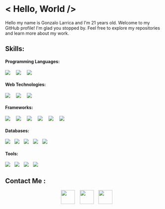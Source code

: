 
<br>

<!--- about section start --->
# < Hello, World />

Hello my name is Gonzalo Larrica and I'm 21 years old. Welcome to my GitHub profile! I'm glad you stopped by. Feel free to explore my repositories and learn more about my work. 

<!---- skills ---->
## Skills:

#### Programming Languages:
<span style="margin-right: 15px;">
	<img src="https://img.shields.io/badge/c++-%2300599C.svg?style=for-the-badge&logo=c%2B%2B&logoColor=white">
</span>
<span style="margin-right: 15px;">
	<img src="https://img.shields.io/badge/c%23-%23239120.svg?style=for-the-badge&logo=csharp&logoColor=white">
</span>
<span style="margin-right: 15px;">
	<img src="https://img.shields.io/badge/typescript-%23007ACC.svg?style=for-the-badge&logo=typescript&logoColor=white">
</span>

#### Web Technologies:
<span style="margin-right: 15px;">
	<img src="https://img.shields.io/badge/html5-%23E34F26.svg?style=for-the-badge&logo=html5&logoColor=white">
</span>
<span style="margin-right: 15px;">
	<img src="https://img.shields.io/badge/css3-%231572B6.svg?style=for-the-badge&logo=css3&logoColor=white">
</span>
<span style="margin-right: 15px;">
	<img src="https://img.shields.io/badge/javascript-%23323330.svg?style=for-the-badge&logo=javascript&logoColor=%23F7DF1E">
</span>

#### Frameworks:
<span style="margin-right: 15px;">
	<img src="https://img.shields.io/badge/.NET-5C2D91?style=for-the-badge&logo=.net&logoColor=white">
</span>
<span style="margin-right: 15px;">
	<img src="https://img.shields.io/badge/express.js-%23404d59.svg?style=for-the-badge&logo=express&logoColor=%2361DAFB">
</span>
<span style="margin-right: 15px;">
	<img src="https://img.shields.io/badge/Next-black?style=for-the-badge&logo=next.js&logoColor=white">
</span>
<span style="margin-right: 15px;">
	<img src="https://img.shields.io/badge/node.js-6DA55F?style=for-the-badge&logo=node.js&logoColor=white">
</span>
<span style="margin-right: 15px;">
	<img src="https://img.shields.io/badge/react-%2320232a.svg?style=for-the-badge&logo=react&logoColor=%2361DAFB">
</span>
<span style="margin-right: 15px;">
	<img src="https://img.shields.io/badge/tailwindcss-%2338B2AC.svg?style=for-the-badge&logo=tailwind-css&logoColor=white">
</span>

#### Databases:

<span style="margin-right: 10px;">
    <img src="https://img.shields.io/badge/firebase-a08021?style=for-the-badge&logo=firebase&logoColor=ffcd34">
</span>
<span style="margin-right: 10px;">
    <img src="https://img.shields.io/badge/MariaDB-003545?style=for-the-badge&logo=mariadb&logoColor=white">
</span>
<span style="margin-right: 10px;">
    <img src="https://img.shields.io/badge/mysql-4479A1.svg?style=for-the-badge&logo=mysql&logoColor=white">
</span>
<span style="margin-right: 10px;">
    <img src="https://img.shields.io/badge/postgres-%23316192.svg?style=for-the-badge&logo=postgresql&logoColor=white">
</span>
<span style="margin-right: 10px;">
    <img src="https://img.shields.io/badge/MongoDB-%234ea94b.svg?style=for-the-badge&logo=mongodb&logoColor=white">
</span>


#### Tools:

<span style="margin-right: 10px;">
    <img src="https://img.shields.io/badge/Git-F05032?style=for-the-badge&logo=git&logoColor=white">
</span>
<span style="margin-right: 10px;">
    <img src="https://img.shields.io/badge/github-%23121011.svg?style=for-the-badge&logo=github&logoColor=white">
</span>
<span style="margin-right: 10px;">
    <img src="https://img.shields.io/badge/VSCode-007ACC?style=for-the-badge&logo=visual-studio-code&logoColor=white">
</span>
<span style="margin-right: 10px;">
    <img src="https://img.shields.io/badge/Ubuntu-E95420?style=for-the-badge&logo=ubuntu&logoColor=white">
</span>
<!--/skills --->

<br>

<!--- contact list section start --->
## Contact Me :

<section align="center" style="margin-left: 10px; margin-bottom: 27px;">
	<a style="margin-left: 12px; text-decoration: none;" target="_blank" href="https://github.com/goncho09">
		<img src="https://www.svgrepo.com/show/512317/github-142.svg" width="45px">
	</a>
	<a style="margin-left: 12px; text-decoration: none;" target="_blank" href="https://www.linkedin.com/in/gonzalo-larrica-60b4b8226/">
		<img src="https://www.svgrepo.com/show/138936/linkedin.svg" width="45px">
	</a>
	<a style="margin-left: 12px; text-decoration: none;" target="_blank" href="mail:gonzalolarricaV2@gmail.com">
		<img src="https://www.svgrepo.com/show/249767/email-mail.svg" width="45px">
	</a>
</section>

<!--- contact list section end --->

<br>

